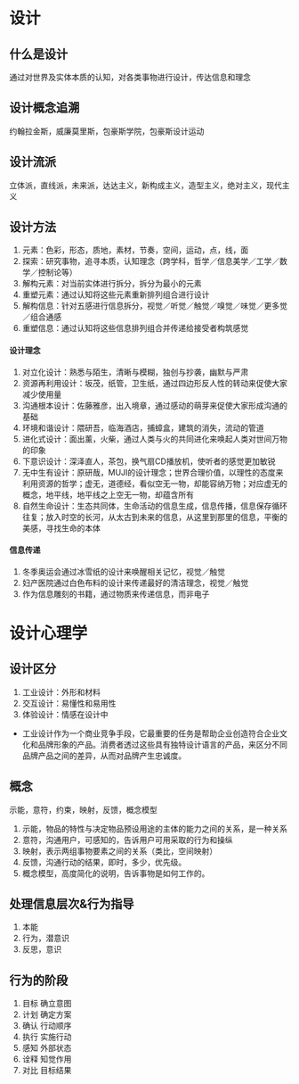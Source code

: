 # 设计
## 什么是设计
通过对世界及实体本质的认知，对各类事物进行设计，传达信息和理念
## 设计概念追溯
约翰拉金斯，威廉莫里斯，包豪斯学院，包豪斯设计运动
## 设计流派
立体派，直线派，未来派，达达主义，新构成主义，造型主义，绝对主义，现代主义
## 设计方法
1. 元素：色彩，形态，质地，素材，节奏，空间，运动，点，线，面
2. 探索：研究事物，追寻本质，认知理念（跨学科，哲学／信息美学／工学／数学／控制论等）
3. 解构元素：对当前实体进行拆分，拆分为最小的元素
4. 重塑元素：通过认知将这些元素重新排列组合进行设计
4. 解构信息：针对五感进行信息拆分，视觉／听觉／触觉／嗅觉／味觉／更多觉／组合通感
5. 重塑信息：通过认知将这些信息排列组合并传递给接受者构筑感觉
#### 设计理念
1. 对立化设计：熟悉与陌生，清晰与模糊，独创与抄袭，幽默与严肃
2. 资源再利用设计：坂茂，纸管，卫生纸，通过四边形反人性的转动来促使大家减少使用量
3. 沟通根本设计：佐藤雅彦，出入境章，通过感动的萌芽来促使大家形成沟通的基础
4. 环境和谐设计：隈研吾，临海酒店，捕蟑盒，建筑的消失，流动的管道
5. 进化式设计：面出薰，火柴，通过人类与火的共同进化来唤起人类对世间万物的印象
6. 下意识设计：深泽直人，茶包，换气扇CD播放机，使听者的感觉更加敏锐
7. 无中生有设计：原研哉，MUJI的设计理念；世界合理价值，以理性的态度来利用资源的哲学；虚无，道德经，看似空无一物，却能容纳万物；对应虚无的概念，地平线，地平线之上空无一物，却蕴含所有
8. 自然生命设计：生态共同体，生命活动的信息生成，信息传播，信息保存循环往复；放入时空的长河，从太古到未来的信息，从这里到那里的信息，平衡的美感，寻找生命的本体
#### 信息传递
1. 冬季奥运会通过冰雪纸的设计来唤醒相关记忆，视觉／触觉
2. 妇产医院通过白色布料的设计来传递最好的清洁理念，视觉／触觉
3. 作为信息雕刻的书籍，通过物质来传递信息，而非电子

# 设计心理学
## 设计区分
1. 工业设计：外形和材料
2. 交互设计：易懂性和易用性
3. 体验设计：情感在设计中

* 工业设计作为一个商业竞争手段，它最重要的任务是帮助企业创造符合企业文化和品牌形象的产品。消费者透过这些具有独特设计语言的产品，来区分不同品牌产品之间的差异，从而对品牌产生忠诚度。

## 概念
示能，意符，约束，映射，反馈，概念模型
1. 示能，物品的特性与决定物品预设用途的主体的能力之间的关系，是一种关系
2. 意符，沟通用户，可感知的，告诉用户可用采取的行为和操纵
3. 映射，表示两组事物要素之间的关系（类比，空间映射）
4. 反馈，沟通行动的结果，即时，多少，优先级。
5. 概念模型，高度简化的说明，告诉事物是如何工作的。
## 处理信息层次&行为指导
1. 本能
2. 行为，潜意识
3. 反思，意识
## 行为的阶段
1. 目标 确立意图
2. 计划 确定方案
3. 确认 行动顺序
4. 执行 实施行动
5. 感知 外部状态
6. 诠释 知觉作用
7. 对比 目标结果
